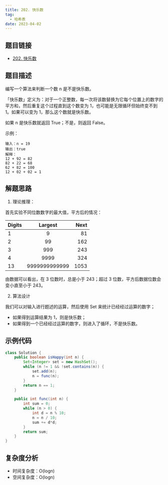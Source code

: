 ```yaml
---
title: 202. 快乐数
tag:
  - 哈希表
date: 2023-04-02
---
```


## 题目链接

- [202. 快乐数](https://leetcode.cn/problems/happy-number/)

## 题目描述 <Badge text="简单" type="tip"/>

编写一个算法来判断一个数 n 是不是快乐数。

「快乐数」定义为：对于一个正整数，每一次将该数替换为它每个位置上的数字的平方和，然后重复这个过程直到这个数变为 1，也可能是无限循环但始终变不到 1。如果可以变为 1，那么这个数就是快乐数。

如果 n 是快乐数就返回 True；不是，则返回 False。

示例：

```
输入：n = 19
输出：true
解释：
12 + 92 = 82
82 + 22 = 68
62 + 82 = 100
12 + 02 + 02 = 1
```

## 解题思路

1. 理论推理：

首先实验不同位数数字的最大值，平方后的情况：

| Digits |    Largest    | Next |
| ------ | :-----------: | ---: |
| 1      |       9       |   81 |
| 2      |      99       |  162 |
| 3      |      999      |  243 |
| 4      |     9999      |  324 |
| 13     | 9999999999999 | 1053 |

由数据可以看出，在 3 位数时，总是小于 243；超过 3 位数，平方后数据位数会变小直至小于 243。

2. 算法设计

我们可以对输入进行题述的运算，然后使用 Set 来统计已经经过运算的数字；

- 如果得到运算结果为 1，则是快乐数；
- 如果得到一个已经经过运算的数字，则进入了循环，不是快乐数。

## 示例代码

```java
class Solution {
    public boolean isHappy(int n) {
        Set<Integer> set = new HashSet();
        while (n != 1 && !set.contains(n)) {
            set.add(n);
            n = func(n);
        }
        return n == 1;
    }

    public int func(int n) {
        int sum = 0;
        while (n > 0) {
            int d = n % 10;
            n = n / 10;
            sum += d*d;
        }
        return sum;
    }
}
```


## 复杂度分析

- 时间复杂度：O(logn)
- 空间复杂度：O(logn)